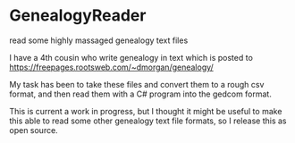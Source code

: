# GenealogyReader
read some highly massaged genealogy text files

I have a 4th cousin who write genealogy in text which is posted to https://freepages.rootsweb.com/~dmorgan/genealogy/

My task has been to take these files and convert them to a rough csv format, and then read them with a C# program into the gedcom format. 

This is current a work in progress, but I thought it might be useful to make this able to read some other genealogy text file formats, so I release this as open source. 
